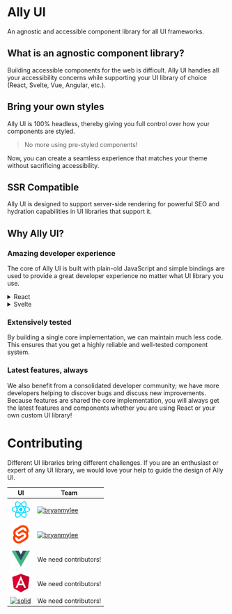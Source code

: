 # Ally UI

An agnostic and accessible component library for all UI frameworks.

## What is an agnostic component library?

Building accessible components for the web is difficult. Ally UI handles all your accessibility concerns while supporting your UI library of choice (React, Svelte, Vue, Angular, etc.).

## Bring your own styles

Ally UI is 100% headless, thereby giving you full control over how your components are styled.

> No more using pre-styled components!

Now, you can create a seamless experience that matches your theme without sacrificing accessibility.

## SSR Compatible

Ally UI is designed to support server-side rendering for powerful SEO and hydration capabilities in UI libraries that support it.

## Why Ally UI?

### Amazing developer experience

The core of Ally UI is built with plain-old JavaScript and simple bindings are used to provide a great developer experience no matter what UI library you use.

<details>
<summary>React</summary>

```tsx
export default function App() {
  return (
    <main>
      <Dialog.Root>
        <Dialog.Trigger>Edit profile</Dialog.Trigger>
        <Dialog.Content>
          <Dialog.Title>Edit profile</Dialog.Title>
          <Dialog.Description>
            Make changes to your profile here. Click save when you're done
          </Dialog.Description>
          <Dialog.Close>Save changes</Dialog.Close>
        </Dialog.Content>
      </Dialog.Root>
    </main>
  );
}
```

</details>
<details>
<summary>Svelte</summary>

```svelte
<script>
  const dialog = createDialog();
</script>

<main>
  <Dialog.Root model={dialog}>
    <Dialog.Trigger>Edit profile</Dialog.Trigger>
    <Dialog.Content>
      <Dialog.Title>Edit profile</Dialog.Title>
      <Dialog.Description>
        Make changes to your profile here. Click save when you're done
      </Dialog.Description>
      <Dialog.Close>Save changes</Dialog.Close>
    </Dialog.Content>
  </Dialog.Root>
</main>
```

</details>

### Extensively tested

By building a single core implementation, we can maintain much less code. This ensures that you get a highly reliable and well-tested component system.

### Latest features, always

We also benefit from a consolidated developer community; we have more developers helping to discover bugs and discuss new improvements. Because features are shared the core implementation, you will always get the latest features and components whether you are using React or your own custom UI library!

# Contributing

Different UI libraries bring different challenges. If you are an enthusiast or expert of any UI library, we would love your help to guide the design of Ally UI.

<table>
  <thead>
    <tr>
      <th>UI</th>
      <th>Team</th>
    </tr>
  </thead>
  <tbody>
    <tr>
      <td>
        <a href="https://reactjs.org/">
          <img alt="react" src="https://raw.githubusercontent.com/vscode-icons/vscode-icons/master/icons/file_type_reactjs.svg" width="48px" />
        </a>
      </td>
      <td>
        <a href="https://github.com/bryanmylee">
          <img alt="bryanmylee" src="https://avatars.githubusercontent.com/u/42545742?v=latest" width="48px"/>
        </a>
      </td>
    </tr>
    <tr>
      <td>
        <a href="https://svelte.dev/">
          <img alt="svelte" src="https://raw.githubusercontent.com/vscode-icons/vscode-icons/master/icons/file_type_svelte.svg" width="48px" />
        </a>
      </td>
      <td>
        <a href="https://github.com/bryanmylee">
          <img alt="bryanmylee" src="https://avatars.githubusercontent.com/u/42545742?v=latest" width="48px"/>
        </a>
      </td>
    </tr>
    <tr>
      <td>
        <a href="https://vuejs.org/">
          <img alt="vue" src="https://raw.githubusercontent.com/vscode-icons/vscode-icons/master/icons/file_type_vue.svg" width="48px" />
        </a>
      </td>
      <td>
        We need contributors!
      </td>
    </tr>
    <tr>
      <td>
        <a href="https://angular.io/">
          <img alt="angular" src="https://raw.githubusercontent.com/vscode-icons/vscode-icons/master/icons/file_type_angular.svg" width="48px" />
        </a>
      </td>
      <td>
        We need contributors!
      </td>
    </tr>
    <tr>
      <td>
        <a href="https://www.solidjs.com/">
          <img alt="solid" src="https://www.solidjs.com/assets/logo.123b04bc.svg" width="48px" />
        </a>
      </td>
      <td>
        We need contributors!
      </td>
    </tr>
  </tbody>
</table>
